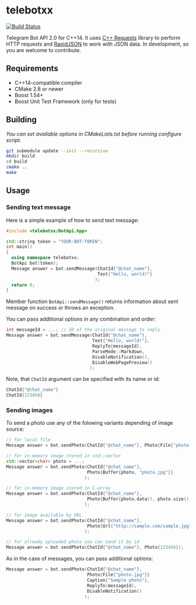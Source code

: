 # telebotxx
[![Build Status](https://travis-ci.org/UltraCoderRU/telebotxx.svg?branch=master)](https://travis-ci.org/UltraCoderRU/telebotxx)

Telegram Bot API 2.0 for C++14. It uses [C++ Requests](https://github.com/whoshuu/cpr) library to perform HTTP requests and [RapidJSON](https://github.com/miloyip/rapidjson) to work with JSON data.
In development, so you are welcome to contribute.

## Requirements
* C++14-compatible compiler
* CMake 2.8 or newer
* Boost 1.54+
* Boost Unit Test Framework (only for tests)

## Building
*You can set available options in CMakeLists.txt before running configure script.*
```bash
git submodule update --init --recursive
mkdir build
cd build
cmake ..
make
```
## Usage

### Sending text message
Here is a simple example of how to send text message:
```cpp
#include <telebotxx/BotApi.hpp>

std::string token = "YOUR:BOT:TOKEN";
int main()
{
  using namespace telebotxx;
  BotApi bot(token);
  Message answer = bot.sendMessage(ChatId{"@chat_name"},
                                   Text{"Hello, world!"}
                                  );
  return 0;
}
```
Member function ```BotApi::sendMessage()``` returns information about sent message on success or throws an exception.

You can pass additional options in any combination and order:
```cpp
int messageId = ...; // ID of the original message to reply
Message answer = bot.sendMessage(ChatId{"@chat_name"},
                                 Text{"Hello, world!"},
                                 ReplyTo{messageId},
                                 ParseMode::Markdown,
                                 DisableNotification(),
                                 DisableWebPagePreview()
                                );
```
Note, that ```ChatId``` argument can be specified with its name or id:
```cpp
ChatId{"@chat_name"}
ChatId{123456}
```

### Sending images
To send a photo use any of the folowing variants depending of image source:
```cpp
// for local file
Message answer = bot.sendPhoto(ChatId{"@chat_name"}, Photo{File{"photo.jpg"}});

// for in-memory image stored in std::vector
std::vector<char> photo = ...;
Message answer = bot.sendPhoto(ChatId{"@chat_name"},
                               Photo{Buffer{photo, "photo.jpg"}}
                              );

// for in-memory image stored in C-array
Message answer = bot.sendPhoto(ChatId{"@chat_name"},
                               Photo{Buffer{photo.data(), photo.size(), "photo.jpg"}}
                              );

// for image available by URL
Message answer = bot.sendPhoto(ChatId{"@chat_name"},
                               Photo{Url{"http://sample.com/sample.jpg"}}
                              );

// for already uploaded photo you can send it by id
Message answer = bot.sendPhoto(ChatId{"@chat_name"}, Photo{123456});
```
As in the case of messages, you can pass additional options:
```cpp
Message answer = bot.sendPhoto(ChatId{"@chat_name"},
                               Photo{File{"photo.jpg"}}
                               Caption{"Sample photo"},
                               ReplyTo(messageId),
                               DisableNotification()
                              );
```
